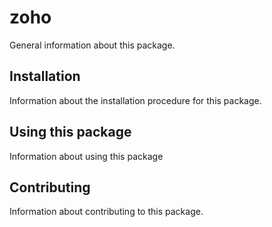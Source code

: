 # zoho

General information about this package.

## Installation

Information about the installation procedure for this package.

## Using this package

Information about using this package

## Contributing

Information about contributing to this package.
